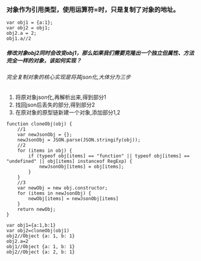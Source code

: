 ### 对象作为引用类型，使用运算符=时，只是复制了对象的地址。

```
var obj1 = {a:1};
var obj2 = obj1;
obj2.a = 2; 
obj1.a//2
```

##### 修改对象obj2同时会改变obj1，那么如果我们需要克隆出一个独立但属性、方法完全一样的对象，该如何实现？

###### 完全复制对象的核心实现是将其json化,大体分为三步

1. 将原对象json化,再解析出来,得到部分1
2. 找回json后丢失的部分,得到部分2
3. 在原对象的原型链新建一个对象,添加部分1,2


```
function cloneObj(obj) {
    //1
    var newJsonObj = {};
    newJsonObj = JSON.parse(JSON.stringify(obj));
    //2
    for (items in obj) {
        if (typeof obj[items] == "function" || typeof obj[items] == "undefined" || obj[items] instanceof RegExp) {
            newJsonObj[items] = obj[items];
        }
    }
    //3
    var newObj = new obj.constructor;
    for (items in newJsonObj) {
        newObj[items] = newJsonObj[items]
    }
    return newObj;
}
```

```
var obj1={a:1,b:1}
var obj2=cloneObj(obj1)
obj2//Object {a: 1, b: 1}
obj2.a=2
obj1//Object {a: 1, b: 1}
obj2//Object {a: 2, b: 1}
```

